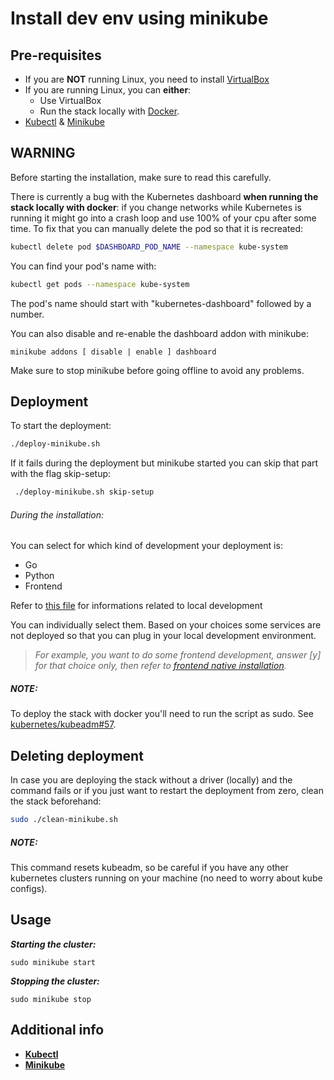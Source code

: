 # Install dev env using minikube

## Pre-requisites

* If you are **NOT** running Linux, you need to install [VirtualBox](https://www.virtualbox.org/wiki/Downloads)
* If you are running Linux, you can **either**:
	* Use VirtualBox
	* Run the stack locally with [Docker](https://docs.docker.com/install/).
* [Kubectl](https://kubernetes.io/docs/tasks/tools/install-kubectl/) & [Minikube](https://github.com/kubernetes/minikube/releases)

## WARNING

Before starting the installation, make sure to read this carefully.

There is currently a bug with the Kubernetes dashboard **when running the stack locally with docker**: if you change networks while Kubernetes is running it might go into a crash loop and use 100% of your cpu after some time. To fix that you can manually delete the pod so that it is recreated:

```sh
kubectl delete pod $DASHBOARD_POD_NAME --namespace kube-system

```

You can find your pod's name with:

```sh
kubectl get pods --namespace kube-system
```
The pod's name should start with "kubernetes-dashboard" followed by a number.

You can also disable and re-enable the dashboard addon with minikube:

```
minikube addons [ disable | enable ] dashboard
```

Make sure to stop minikube before going offline to avoid any problems.

## Deployment

To start the deployment:

```sh
./deploy-minikube.sh
```

If it fails during the deployment but minikube started you can skip that part with the flag skip-setup:

```sh
 ./deploy-minikube.sh skip-setup
```

###### During the installation:

You can select for which kind of development your deployment is:

* Go
* Python
* Frontend

Refer to [this file](../../doc/install/minikube-local-development.md) for informations related to local development

 You can individually select them. Based on your choices some services are not deployed so that you can plug in your local development environment.

>_For example, you want to do some frontend development, answer [y] for that choice only, then refer to [frontend native installation](./FIXME)._


##### NOTE:

To deploy the stack with docker you'll need to run the script as sudo. See [kubernetes/kubeadm#57](https://github.com/kubernetes/kubeadm/issues/57).


## Deleting deployment

In case you are deploying the stack without a driver (locally) and the command fails or if you just want to restart the deployment from zero, clean the stack beforehand:

```sh
sudo ./clean-minikube.sh
```

##### NOTE:

This command resets kubeadm, so be careful if you have any other kubernetes clusters running on your machine (no need to worry about kube configs).

## Usage

_**Starting the cluster:**_

```sudo minikube start```

_**Stopping the cluster:**_

```sudo minikube stop```

## Additional info

* [**Kubectl**](https://kubernetes.io/docs/reference/kubectl/overview/)
* [**Minikube**](https://github.com/kubernetes/minikube)
